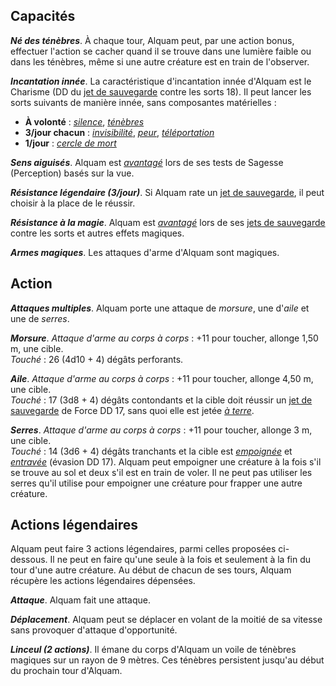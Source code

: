 ## Capacités
_**Né des ténèbres**_. À chaque tour, Alquam peut, par une action bonus, effectuer l'action se cacher quand il se trouve dans une lumière faible ou dans les ténèbres, même si une autre créature est en train de l'observer.

_**Incantation innée**_. La caractéristique d'incantation innée d'Alquam est le Charisme (DD du [jet de sauvegarde](/utiliser-les-caracteristiques/#jets-de-sauvegarde) contre les sorts 18). Il peut lancer les sorts suivants de manière innée, sans composantes matérielles :
* **À volonté** : [_silence_](/grimoire/silence/), [_ténèbres_](/grimoire/tenebres/)
* **3/jour chacun** : [_invisibilité_](/grimoire/invisibilite/), [_peur_](/grimoire/peur/), [_téléportation_](/grimoire/teleportation/)
* **1/jour** : [_cercle de mort_](/grimoire/cercle-de-mort/)

_**Sens aiguisés**_. Alquam est [_avantagé_](/utiliser-les-caracteristiques/#avantage-et-desavantage) lors de ses tests de Sagesse (Perception) basés sur la vue.

_**Résistance légendaire (3/jour)**_. Si Alquam rate un [jet de sauvegarde](/utiliser-les-caracteristiques/#jets-de-sauvegarde), il peut choisir à la place de le réussir.

_**Résistance à la magie**_. Alquam est [_avantagé_](/utiliser-les-caracteristiques/#avantage-et-desavantage) lors de ses [jets de sauvegarde](/utiliser-les-caracteristiques/#jets-de-sauvegarde) contre les sorts et autres effets magiques.

_**Armes magiques**_. Les attaques d'arme d'Alquam sont magiques.

## Action
_**Attaques multiples**_. Alquam porte une attaque de _morsure_, une d'_aile_ et une de _serres_.

_**Morsure**_. _Attaque d'arme au corps à corps_ : +11 pour toucher, allonge 1,50 m, une cible.  
_Touché_ : 26 (4d10 + 4) dégâts perforants.

_**Aile**_. _Attaque d'arme au corps à corps_ : +11 pour toucher, allonge 4,50 m, une cible.  
_Touché_ : 17 (3d8 + 4) dégâts contondants et la cible doit réussir un [jet de sauvegarde](/utiliser-les-caracteristiques/#jets-de-sauvegarde) de Force DD 17, sans quoi elle est jetée [_à terre_](/gerer-la-sante-du-personnage/#a-terre).

_**Serres**_. _Attaque d'arme au corps à corps_ : +11 pour toucher, allonge 3 m, une cible.  
_Touché_ : 14 (3d6 + 4) dégâts tranchants et la cible est [_empoignée_](/gerer-la-sante-du-personnage/#empoigne) et [_entravée_](/gerer-la-sante-du-personnage/#entrave) (évasion DD 17). Alquam peut empoigner une créature à la fois s'il se trouve au sol et deux s'il est en train de voler. Il ne peut pas utiliser les serres qu'il utilise pour empoigner une créature pour frapper une autre créature.

## Actions légendaires
Alquam peut faire 3 actions légendaires, parmi celles proposées ci-dessous. Il ne peut en faire qu'une seule à la fois et seulement à la fin du tour d'une autre créature. Au début de chacun de ses tours, Alquam récupère les actions légendaires dépensées.

_**Attaque**_. Alquam fait une attaque.

_**Déplacement**_. Alquam peut se déplacer en volant de la moitié de sa vitesse sans provoquer d'attaque d'opportunité.

_**Linceul (2 actions)**_. Il émane du corps d'Alquam un voile de ténèbres magiques sur un rayon de 9 mètres. Ces ténèbres persistent jusqu'au début du prochain tour d'Alquam.
